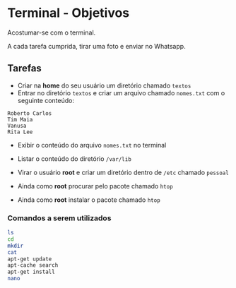 # Terminal - Objetivos

Acostumar-se com o terminal.

A cada tarefa cumprida, tirar uma foto e enviar no Whatsapp.

## Tarefas

- Criar na **home** do seu usuário um diretório chamado `textos`
- Entrar no diretório `textos` e criar um arquivo chamado `nomes.txt` com o seguinte conteúdo:

```
Roberto Carlos
Tim Maia
Vanusa
Rita Lee
```

- Exibir o conteúdo do arquivo `nomes.txt` no terminal
- Listar o conteúdo do diretório `/var/lib`

- Virar o usuário **root** e criar um diretório dentro de `/etc` chamado `pessoal`
- Ainda como **root** procurar pelo pacote chamado `htop`
- Ainda como **root** instalar o pacote chamado `htop`

### Comandos a serem utilizados

```bash
ls
cd
mkdir
cat
apt-get update
apt-cache search
apt-get install
nano
```
